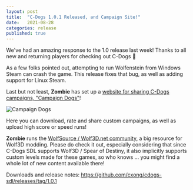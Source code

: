 ```yaml
---
layout: post
title:  "C-Dogs 1.0.1 Released, and Campaign Site!"
date:   2021-08-28
categories: release
published: true
---
```


We've had an amazing response to the 1.0 release last week! Thanks to all new and returning players for checking out C-Dogs 👏

As a few folks pointed out, attempting to run Wolfenstein from Windows Steam can crash the game. This release fixes that bug, as well as adding support for Linux Steam.

Last but not least, **Zombie** has set up a [website for sharing C-Dogs campaigns, "Campaign Dogs"](http://cdogs.morezombies.net)!

![Campaign Dogs](https://raw.githubusercontent.com/cxong/cdogs-sdl/gh-pages/_posts/campaign_dogs.jpg)

Here you can download, rate and share custom campaigns, as well as upload high score or speed runs!

**Zombie** runs the [WolfSource / Wolf3D.net community](http://wolf3d.net), a big resource for Wolf3D modding. Please do check it out, especially considering that since C-Dogs SDL supports Wolf3D / Spear of Destiny, it also implicitly supports custom levels made for these games, so who knows ... you might find a whole lot of new content available there!

Downloads and release notes: <https://github.com/cxong/cdogs-sdl/releases/tag/1.0.1>
